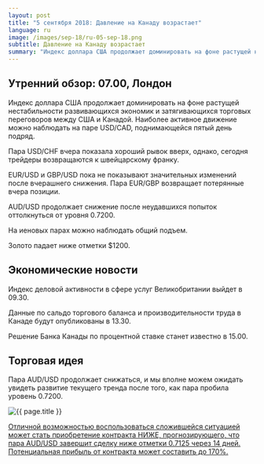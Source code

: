 ```yaml
---
layout: post
title: "5 сентября 2018: Давление на Канаду возрастает"
language: ru
image: /images/sep-18/ru-05-sep-18.png
subtitle: Давление на Канаду возрастает
summary: "Индекс доллара США продолжает доминировать на фоне растущей нестабильности развивающихся экономик и затягивающихся торговых переговоров между США и Канадой"
---
```

## Утренний обзор: 07.00, Лондон
 
Индекс доллара США продолжает доминировать на фоне растущей нестабильности развивающихся экономик и затягивающихся торговых переговоров между США и Канадой. Наиболее активное движение можно наблюдать на паре USD/CAD, поднимающейся пятый день подряд.

Пара USD/CHF вчера показала хороший рывок вверх, однако, сегодня трейдеры возвращаются к швейцарскому франку.

EUR/USD и GBP/USD пока не показывают значительных изменений после вчерашнего снижения. Пара EUR/GBP возвращает потерянные вчера позиции.

AUD/USD продолжает снижение после неудавшихся попыток оттолкнуться от уровня 0.7200.

На иеновых парах можно наблюдать общий подъем.

Золото падает ниже отметки $1200.
 
## Экономические новости
 
Индекс деловой активности в сфере услуг Великобритании выйдет в 09.30.

Данные по сальдо торгового баланса и производительности труда в Канаде будут опубликованы в 13.30.

Решение Банка Канады по процентной ставке станет известно в 15.00.
 
## Торговая идея
 
Пара AUD/USD продолжает снижаться, и мы вполне можем ожидать увидеть развитие текущего тренда после того, как пара пробила уровень 0.7200.

<img src="{{ site.url }}/images/sep-18/ru-05-sep-18.png" alt="{{ page.title }}"  title="{{ page.title }}">

<a href="%LINK%%?currency=USD&market=forex&underlying=frxAUDUSD&formname=higherlower&duration_amount=14&duration_units=d&amount=10&amount_type=stake&expiry_type=duration&barrier=0.7125" target="_blank">Отличной возможностью воспользоваться сложившейся ситуацией может стать приобретение контракта НИЖЕ, прогнозирующего, что пара AUD/USD завершит сделку ниже отметки 0.7125 через 14 дней. Потенциальная прибыль от контракта может составить до 170%.</a>
